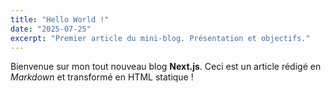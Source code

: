```yaml
---
title: "Hello World !"
date: "2025-07-25"
excerpt: "Premier article du mini-blog. Présentation et objectifs."
---
```


Bienvenue sur mon tout nouveau blog **Next.js**.
Ceci est un article rédigé en *Markdown* et transformé en HTML statique !
